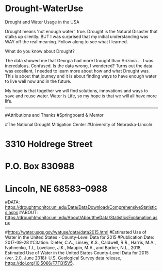 # Drought-WaterUse
Drought and Water Usage in the USA

Drought means 'not enough water', true.
Drought is the Natural Disaster that stalks up silently. 
BUT I was surprised that my initial understanding was WAY off the real meaning. 
Follow along to see what I learned. 

What do you know about Drought? 

The data showed me that Georgia had more Drought than Arizona ... I was incredulous. Confused. Is the data wrong, I wondered? 
Turns out the data was excellent, I needed to learn more about how and what Drought was. This is about that journey and it is about finding ways to have enough water to live well now and in the future. 

My hope is that together we will find solutions, innovations and ways to save and reuse water. Water is Life, so my hope is that we will all have more life. 

--------------------
#Attributions and Thanks
#Springboard & Mentor

#The National Drought Mitigation Center
#University of Nebraska-Lincoln
# 3310 Holdrege Street
# P.O. Box 830988
# Lincoln, NE 68583–0988
#DATA: https://droughtmonitor.unl.edu/Data/DataDownload/ComprehensiveStatistics.aspx
#ABOUT: https://droughtmonitor.unl.edu/About/AbouttheData/StatisticsExplanation.aspx

#https://water.usgs.gov/watuse/data/data2015.html
#Estimated Use of Water in the United States - County-Level Data for 2015
#Publication Date: 2017-09-28
#Citation: Dieter, C.A., Linsey, K.S., Caldwell, R.R., Harris, M.A., Ivahnenko, T.I., Lovelace, J.K., Maupin, M.A., and Barber, N.L., 2018, Estimated Use of Water in the United States County-Level Data for 2015 (ver. 2.0, June 2018): U.S. Geological Survey data release, https://doi.org/10.5066/F7TB15V5.

